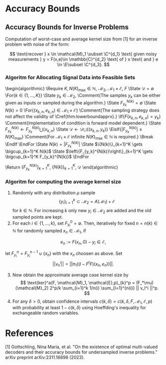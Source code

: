 # Accuracy Bounds

## Accuracy Bounds for Inverse Problems


Computation of worst-case and average kernel size from [1] for an inverse problem with noise of the form: 

$$
\text{recover } x \in \mathcal{M}_1 \subset \C^{d_1} \text{ given noisy measurements } y = F(x,e)\in \mathbb{C}^{d_2} \text{ of } x  \text{ and }  e \in \E\subset \C^{d_3}.
$$


### Algoritm for Allocating Signal Data into Feasible Sets



\begin{algorithmic}
\Require  $K, N(K)_{\mathrm{max}} \in \mathbb{N}$, $\mathcal{M}_2$, $\mathcal{M}_1\times \mathcal{E}$, $F$
\State $\mathcal{D} = \emptyset$
\For{$k \in \{1,...,K\}$}
    \State $y_k \in \mathcal{M}_2$, 
    \Comment{The samples $y_k$ can be either given as inputs or sampled during the algorithm.}
    \State $F_{y_k}^{N(k)} = \emptyset$
    \State $N(k) = 0$
    \For{$(x_{k,n},e_{k,n}) \in \mathcal{M}_1\times \mathcal{E}$}
    \Comment{The sampling strategy does not affect the validity of \Cref{thm:lowerboundapprx}.}
    \If{$F(x_{k,n},e_{k,n})= y_k$}
    \Comment{Implementation of condition is forward model dependent.}
    \State $F_{y_k}^{N(k)} \gets F_{y_k}^{N(k)} \bigcup \{x_{k,n}\}$
    \State $\mathcal{D} \gets \mathcal{D} \bigcup \{(x_{k,n}, y_k)\}$
 \ElsIf{$\left|F_{y_k}^{N(k)}\right| \geq N(K)_{\mathrm{max}}$}
 \Comment{For $\mathcal{M}_1\times \mathcal{E}$ infinite $N(K)_{\mathrm{max}} \in \mathbb{N}$ is required.}
    \Break 
    \EndIf 
    \EndFor
    \State $N(k) = \left|F_{y_k}^{N(k)}\right|$
    \State $\{N(k)\}_{k=1}^K \gets \bigcup_{k=1}^K N(k)$
    \State $\left\{F_{y_k}^{N(k)}\right\}_{k=1}^K \gets \bigcup_{k=1}^K F_{y_k}^{N(k)}$
\EndFor 

\Return  $\left\{F_{y_k}^{N(k)}\right\}_{k=1}^K$, $\{N(k)\}_{k=1}^K$, $\mathcal{D}$
\end{algorithmic}


### Algoritm for computing the average kernel size

1) Randomly with any distribution $\mu$ sample 
$$
\{y_i\}_{i=1}^k \subset \mathcal{M}_2 = A(\mathcal{M}_1)+\mathcal{E}
$$
for $k \in \mathbb{N}$. For increasing $k$ only new $y_i \in \mathcal{M}_2$ are added and the old sampled points are kept.
2) For each $i \in \{1,...,k\}$, set $F^0_{y_i} = \emptyset$. Then, iteratively for fixed $n=n(k) \in \mathbb{N}$ for randomly sampled $x_n \in \mathcal{M}_1$, if
        
$$
e_n:= F(x_n,0)- y_i \in \mathcal{E},
$$

let $F^n_{y_i}  = F^{n-1}_{y_i}  \cup \{x_n\}$ with the $x_n$ choosen as above. Set 
$$
    ||v_n^i||= ||\pi_1((I-F^{t}F)(x_n,e_n))||.
$$

3) Now obtain the approximate average case kernel size by 
$$
\text{ker}^a(F, \mathcal{M}_1, \mathcal{E},p)_{k}^p = (F_*\mu)(\mathcal{M}_2) 2^p/k \sum_{i=1}^k 1/n(i) \sum_{l=1}^{n(i)} || v_l^i ||^p.
$$
4) For any $\delta >0$, obtain confidence intervals $c(k,\delta) = c(k,\delta,F, \mathcal{M}_1, \mathcal{E},p)$ with probability at least $1-c(k,\delta)$ using Hoeffding's inequality for exchangeable random variables.

# References
[1] Gottschling, Nina Maria, et al. "On the existence of optimal multi-valued decoders and their accuracy bounds for undersampled inverse problems." arXiv preprint arXiv:2311.16898 (2023).